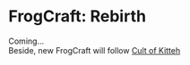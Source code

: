 # FrogCraft: Rebirth

Coming...  
Beside, new FrogCraft will follow [Cult of Kitteh](http://asie.pl/kitteh/)
